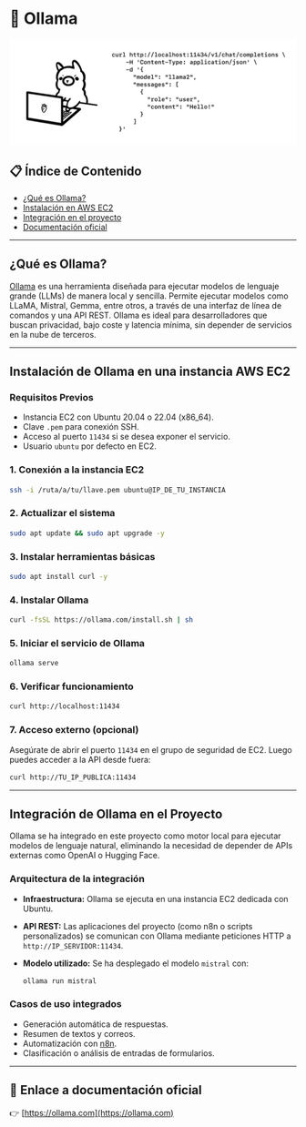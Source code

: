 
# 🧠 Ollama

<p align="center">
  <img src="/img/openai.png" alt="openai" width="800">
</p>

## 📋 Índice de Contenido

- [¿Qué es Ollama?](#qué-es-ollama)
- [Instalación en AWS EC2](#instalación-de-ollama-en-una-instancia-aws-ec2)
- [Integración en el proyecto](#integración-de-ollama-en-el-proyecto)
- [Documentación oficial](#🔗-enlace-a-documentación-oficial)

---

## ¿Qué es Ollama?

[Ollama](https://ollama.com/) es una herramienta diseñada para ejecutar modelos de lenguaje grande (LLMs) de manera local y sencilla. Permite ejecutar modelos como LLaMA, Mistral, Gemma, entre otros, a través de una interfaz de línea de comandos y una API REST. Ollama es ideal para desarrolladores que buscan privacidad, bajo coste y latencia mínima, sin depender de servicios en la nube de terceros.

---

## Instalación de Ollama en una instancia AWS EC2

### Requisitos Previos

- Instancia EC2 con Ubuntu 20.04 o 22.04 (x86_64).
- Clave `.pem` para conexión SSH.
- Acceso al puerto `11434` si se desea exponer el servicio.
- Usuario `ubuntu` por defecto en EC2.

### 1. Conexión a la instancia EC2

```bash
ssh -i /ruta/a/tu/llave.pem ubuntu@IP_DE_TU_INSTANCIA
````

### 2. Actualizar el sistema

```bash
sudo apt update && sudo apt upgrade -y
```

### 3. Instalar herramientas básicas

```bash
sudo apt install curl -y
```

### 4. Instalar Ollama

```bash
curl -fsSL https://ollama.com/install.sh | sh
```

### 5. Iniciar el servicio de Ollama

```bash
ollama serve
```

### 6. Verificar funcionamiento

```bash
curl http://localhost:11434
```

### 7. Acceso externo (opcional)

Asegúrate de abrir el puerto `11434` en el grupo de seguridad de EC2. Luego puedes acceder a la API desde fuera:

```bash
curl http://TU_IP_PUBLICA:11434
```

---

## Integración de Ollama en el Proyecto

Ollama se ha integrado en este proyecto como motor local para ejecutar modelos de lenguaje natural, eliminando la necesidad de depender de APIs externas como OpenAI o Hugging Face.

### Arquitectura de la integración

* **Infraestructura:** Ollama se ejecuta en una instancia EC2 dedicada con Ubuntu.
* **API REST:** Las aplicaciones del proyecto (como n8n o scripts personalizados) se comunican con Ollama mediante peticiones HTTP a `http://IP_SERVIDOR:11434`.
* **Modelo utilizado:** Se ha desplegado el modelo `mistral` con:

  ```bash
  ollama run mistral
  ```

### Casos de uso integrados

* Generación automática de respuestas.
* Resumen de textos y correos.
* Automatización con [n8n](https://n8n.io/).
* Clasificación o análisis de entradas de formularios.

---

## 🔗 Enlace a documentación oficial

👉 [https://ollama.com](https://ollama.com)




